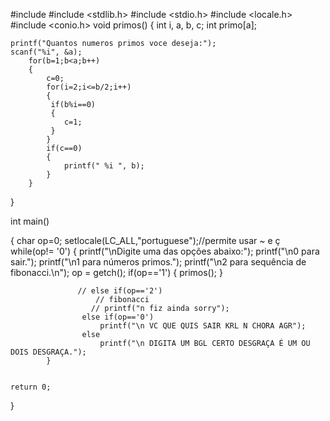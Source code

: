 #include <iostream>
#include <stdlib.h>
#include <stdio.h>
#include <locale.h>
#include <conio.h>
void primos()
{
int i, a, b, c;
int primo[a];

    printf("Quantos numeros primos voce deseja:");
    scanf("%i", &a);
        for(b=1;b<a;b++)
        {
            c=0;
            for(i=2;i<=b/2;i++)
            {
             if(b%i==0)
             {
                c=1;
             }
            }
            if(c==0)
            {
                printf(" %i ", b);
            }
        }
}

int main()

{
char op=0;
    setlocale(LC_ALL,"portuguese");//permite usar ~ e ç
            while(op!= '0')
            {
                printf("\nDigite uma das opções abaixo:");
                printf("\n0 para sair.");
                printf("\n1 para números primos.");
                printf("\n2 para sequência de fibonacci.\n");
                op = getch();
                    if(op=='1')
                    {
                        primos();
                    }

                   // else if(op=='2')
                       // fibonacci
                      // printf("n fiz ainda sorry");
                    else if(op=='0')
                        printf("\n VC QUE QUIS SAIR KRL N CHORA AGR");
                    else
                        printf("\n DIGITA UM BGL CERTO DESGRAÇA É UM OU DOIS DESGRAÇA.");
            }


    return 0;
}
